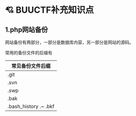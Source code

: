 # 💘 BUUCTF补充知识点

## 1.php网站备份

网站备份有两部分，一部分是数据库内容，另一部分是网站的源码。

常用的备份文件的后缀有



| 常见备份文件后缀                                                                      |
| ----------------------------------------------------------------------------- |
| .git                                                                          |
| .svn                                                                          |
| .swp                                                                          |
| .bak                                                                          |
| .bash\_history                                 .\~                       .bkf |

